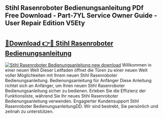 ## Stihl Rasenroboter Bedienungsanleitung PDf Free Download - Part-7YL Service Owner Guide - User Repair Edition V5Ety

# <h2><a href="http://df35tux.blite.top/?on=Stihl+Rasenroboter+Bedienungsanleitung">🔗Download 👉🔴 Stihl Rasenroboter Bedienungsanleitung</a></h2>

[![Stihl Rasenroboter Bedienungsanleitung new download](https://i.imgur.com/lujVjoI.png)](http://df35tux.blite.top/?on=Stihl+Rasenroboter+Bedienungsanleitung)
Willkommen in einer neuen Welt Dieser Leitfaden öffnet die Türen zu einer neuen Welt voller Möglichkeiten mit Ihrem neuen Stihl Rasenroboter Bedienungsanleitung. Bedienungsanleitung für Anfänger Diese Anleitung richtet sich an Anfänger, um Ihren neuen Stihl Rasenroboter Bedienungsanleitung sicher zu bedienen. Erleben Sie die Effizienz der Funktionsliste, während Sie Ihr neues Stihl Rasenroboter Bedienungsanleitung verwenden. Engagierter Kundensupport Stihl Rasenroboter BedienungsanleitungDD. Wir sind bestrebt, Sie persönlich und zeitnah zu unterstützen.
